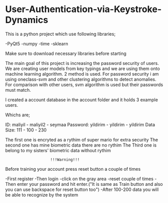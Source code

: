 # User-Authentication-via-Keystroke-Dynamics

This is a python project which use following libraries;

-PyQt5
-numpy
-time
-sklearn

Make sure to download necessary libraries before starting 


The main goal of this project is increasing the password security of users.
We are creating user models from key typings and we are using them onto machine learning algorithm.
2 method is used.
For password security i am using oneclass-svm and other clustering algorithms to detect anomalies.
For comparison with other users, svm algorithm is used but their passwords must match.


I created a account database in the account folder and it holds 3 example users.

Whichs are;

ID:        maliyil  - maliyil2 - seymaa
Password:  yildirim - yildirim - yildirim
Data Size: 111      - 100      - 230

The first one is encryted as a rythim of super mario for extra security
The second one has mine biometric data there are no rythim
The Third one is belong to my sisters' biometric data without rythim 

                        !!!Warning!!!
Before training your account press reset button a couple of times


-First register
-Then login
-click on the gray area
-reset couple of times
-Then enter your password and hit enter.("It is same as Train button and also you can use backspace for reset button too")
-After 100-200 data you will be able to recognize by the system





